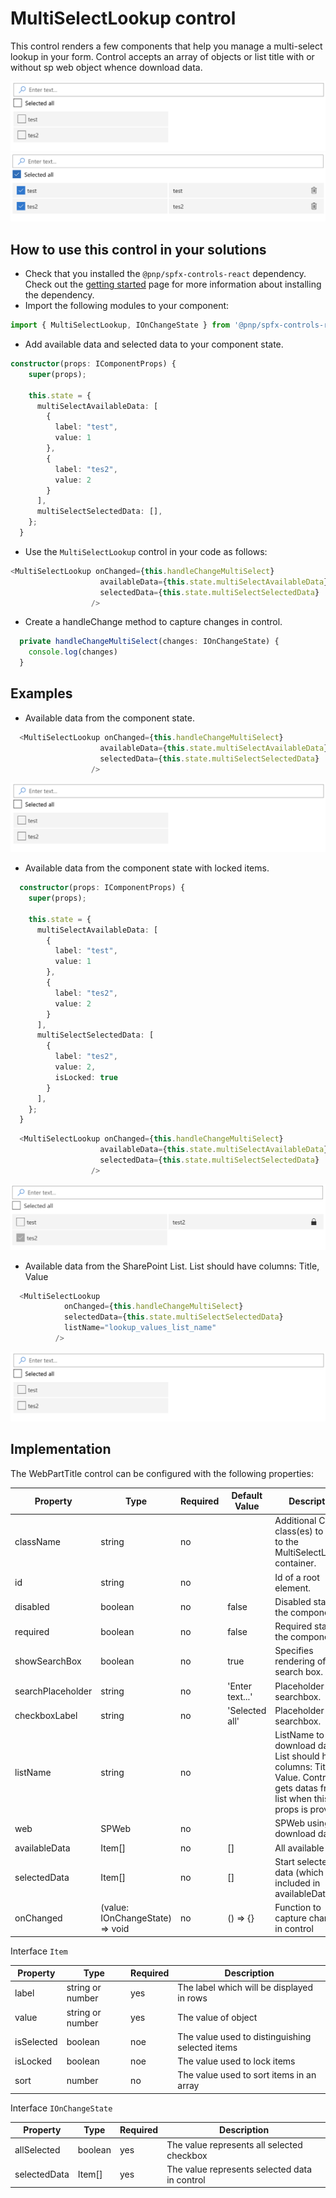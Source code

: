 # MultiSelectLookup control

This control renders a few components that help you manage a multi-select lookup in your form.
Control accepts an array of objects or list title with or without sp web object whence download data.

![MultiSelectLookup control](../assets/multiselect-base-control.png)
![MultiSelectLookup control](../assets/multiselect-base2-control.png)

## How to use this control in your solutions

- Check that you installed the `@pnp/spfx-controls-react` dependency. Check out the [getting started](../#getting-started) page for more information about installing the dependency.
- Import the following modules to your component:

```TypeScript
import { MultiSelectLookup, IOnChangeState } from '@pnp/spfx-controls-react/lib/MultiSelectLookup';
```

- Add available data and selected data to your component state.

```TypeScript
constructor(props: IComponentProps) {
    super(props);

    this.state = {
      multiSelectAvailableData: [
        {
          label: "test",
          value: 1
        },
        {
          label: "tes2",
          value: 2
        }
      ],
      multiSelectSelectedData: [],
    };
  }
```

- Use the `MultiSelectLookup` control in your code as follows:

```TypeScript
<MultiSelectLookup onChanged={this.handleChangeMultiSelect}
                    availableData={this.state.multiSelectAvailableData}
                    selectedData={this.state.multiSelectSelectedData}
                  />
```

- Create a handleChange method to capture changes in control.

```TypeScript
  private handleChangeMultiSelect(changes: IOnChangeState) {
    console.log(changes)
  }
```

## Examples
- Available data from the component state.

```TypeScript
  <MultiSelectLookup onChanged={this.handleChangeMultiSelect}
                    availableData={this.state.multiSelectAvailableData}
                    selectedData={this.state.multiSelectSelectedData}
                  />
```
![MultiSelectLookup control base](../assets/multiselect-base-control.png)

- Available data from the component state with locked items.

```TypeScript
  constructor(props: IComponentProps) {
    super(props);

    this.state = {
      multiSelectAvailableData: [
        {
          label: "test",
          value: 1
        },
        {
          label: "tes2",
          value: 2
        }
      ],
      multiSelectSelectedData: [
        {
          label: "tes2",
          value: 2,
          isLocked: true
        }
      ],
    };
  }
```
```TypeScript
  <MultiSelectLookup onChanged={this.handleChangeMultiSelect}
                    availableData={this.state.multiSelectAvailableData}
                    selectedData={this.state.multiSelectSelectedData}
                  />
```
![MultiSelectLookup control locked](../assets/multiselect-locked-control.png)

- Available data from the SharePoint List. List should have columns: Title, Value

```TypeScript
  <MultiSelectLookup
            onChanged={this.handleChangeMultiSelect}
            selectedData={this.state.multiSelectSelectedData}
            listName="lookup_values_list_name"
          />
```
![MultiSelectLookup control](../assets/multiselect-base-control.png)

## Implementation

The WebPartTitle control can be configured with the following properties:

| Property | Type | Required | Default Value | Description |
| ---- | ---- | ---- | ---- | ---- |
| className | string | no | | Additional CSS class(es) to apply to the MultiSelectLookup container. |
| id | string | no | | Id of a root element. |
| disabled | boolean | no | false | Disabled state of the component. |
| required | boolean | no | false | Required state of the component. |
| showSearchBox | boolean | no | true | Specifies rendering of the search box. |
| searchPlaceholder | string | no | 'Enter text...' | Placeholder of searchbox. |
| checkboxLabel | string | no | 'Selected all' | Placeholder of searchbox. |
| listName | string | no | | ListName to download datas. List should have columns: Title, Value. Control gets datas from list when this props is provided |
| web | SPWeb | no | | SPWeb using to download datas |
| availableData | Item[] | no | [] | All available data |
| selectedData | Item[] | no | [] | Start selected data (which is included in availableData) |
| onChanged | (value: IOnChangeState) => void | no | () => {} | Function to capture changes in control |

Interface `Item`

| Property | Type | Required | Description |
| ---- | ---- | ---- | ---- |
| label | string or number | yes | The label which will be displayed in rows |
| value | string or number  | yes | The value of object |
| isSelected | boolean | noe | The value used to distinguishing selected items |
| isLocked | boolean | noe | The value used to lock items |
| sort | number | no | The value used to sort items in an array |

Interface `IOnChangeState`

| Property | Type | Required | Description |
| ---- | ---- | ---- | ---- |
| allSelected | boolean | yes | The value represents all selected checkbox |
| selectedData | Item[] | yes | The value represents selected data in control |
